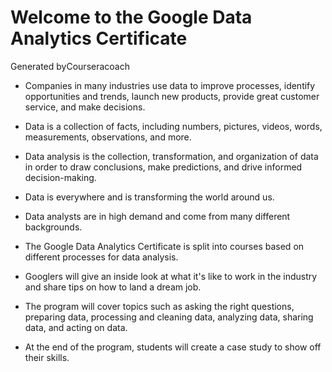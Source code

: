 # Welcome to the Google Data Analytics Certificate
Generated byCourseracoach

- Companies in many industries use data to improve processes, identify opportunities and trends, launch new products, provide great customer service, and make decisions.

- Data is a collection of facts, including numbers, pictures, videos, words, measurements, observations, and more.

- Data analysis is the collection, transformation, and organization of data in order to draw conclusions, make predictions, and drive informed decision-making.

- Data is everywhere and is transforming the world around us.

- Data analysts are in high demand and come from many different backgrounds.

- The Google Data Analytics Certificate is split into courses based on different processes for data analysis.

- Googlers will give an inside look at what it's like to work in the industry and share tips on how to land a dream job.

- The program will cover topics such as asking the right questions, preparing data, processing and cleaning data, analyzing data, sharing data, and acting on data.

- At the end of the program, students will create a case study to show off their skills.
